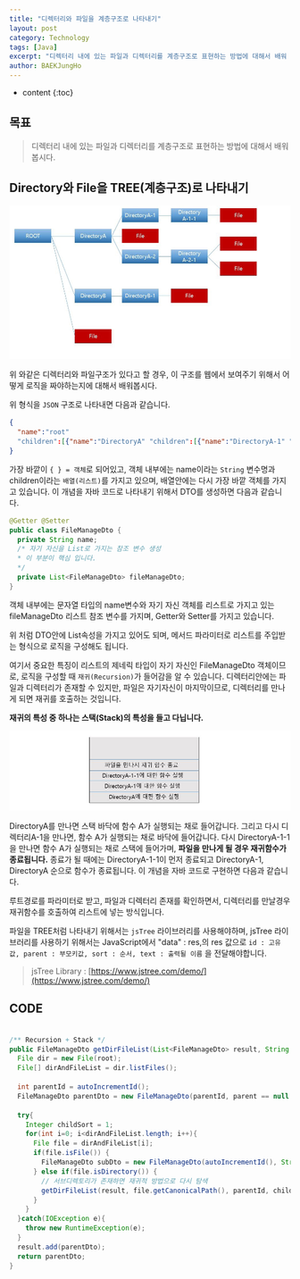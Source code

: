 ```yaml
---
title: "디렉터리와 파일을 계층구조로 나타내기"
layout: post
category: Technology
tags: [Java]
excerpt: "디렉터리 내에 있는 파일과 디렉터리를 계층구조로 표현하는 방법에 대해서 배워 봅시다."
author: BAEKJungHo
---
```


* content
{:toc}

## 목표

  > 디렉터리 내에 있는 파일과 디렉터리를 계층구조로 표현하는 방법에 대해서 배워 봅시다.

## Directory와 File을 TREE(계층구조)로 나타내기

  ![rs2](/images/posts/201907/rs2.jpg)

  위 와같은 디렉터리와 파일구조가 있다고 할 경우, 이 구조를 웹에서 보여주기 위해서 어떻게 로직을 짜야하는지에
  대해서 배워봅시다.

  위 형식을 `JSON` 구조로 나타내면 다음과 같습니다.

  ```json
  {
    "name":"root"
    "children":[{"name":"DirectoryA" "children":[{"name":"DirectoryA-1" "children":...}]}]
  }
  ```

  가장 바깥이 `{ } = 객체`로 되어있고, 객체 내부에는 name이라는 `String` 변수명과 children이라는
  `배열(리스트)`를 가지고 있으며, 배열안에는 다시 가장 바깥 객체를 가지고 있습니다. 이 개념을 자바 코드로 나타내기 위해서
  DTO를 생성하면 다음과 같습니다.

  ```java
  @Getter @Setter
  public class FileManageDto {
    private String name;
    /* 자기 자신을 List로 가지는 참조 변수 생성
    * 이 부분이 핵심 입니다.
    */
    private List<FileManageDto> fileManageDto;
  }
  ```

  객체 내부에는 문자열 타입의 name변수와 자기 자신 객체를 리스트로 가지고 있는 fileManageDto 리스트 참조 변수를 가지며,
  Getter와 Setter를 가지고 있습니다.

  위 처럼 DTO안에 List속성을 가지고 있어도 되며, 메서드 파라미터로 리스트를 주입받는 형식으로 로직을 구성해도 됩니다.

  여기서 중요한 특징이 리스트의 제네릭 타입이 자기 자신인 FileManageDto 객체이므로, 로직을 구성할 때 `재귀(Recursion)`가 들어감을 알 수 있습니다.
  디렉터리안에는 파일과 디렉터리가 존재할 수 있지만, 파일은 자기자신이 마지막이므로, 디렉터리를 만나게 되면 재귀를 호출하는 것입니다.

  __재귀의 특성 중 하나는 스택(Stack)의 특성을 들고 다닙니다.__

  ![rs3](/images/posts/201907/rs3.jpg)

  DirectoryA를 만나면 스택 바닥에 함수 A가 실행되는 채로 들어갑니다. 그리고 다시 디렉터리A-1을 만나면, 함수 A가 실행되는 채로 바닥에 들어갑니다.
  다시 DirectoryA-1-1을 만나면 함수 A가 실행되는 채로 스택에 들어가며, __파일을 만나게 될 경우 재귀함수가 종료됩니다.__ 종료가 될 때에는 DirectoryA-1-1이 먼저 종료되고 DirectoryA-1, DirectoryA 순으로 함수가 종료됩니다. 이 개념을 자바 코드로 구현하면 다음과 같습니다.

  루트경로를 파라미터로 받고, 파일과 디렉터리 존재를 확인하면서, 디렉터리를 만날경우 재귀함수를 호출하여 리스트에 넣는 방식입니다.

  파일을 TREE처럼 나타내기 위해서는 `jsTree` 라이브러리를 사용해야하며, jsTree 라이브러리를 사용하기 위해서는 JavaScript에서 "data" : res,의 res 값으로 `id : 고유값, parent : 부모키값, sort : 순서, text : 출력될 이름` 을 전달해야합니다.

  > jsTree Library : [https://www.jstree.com/demo/](https://www.jstree.com/demo/)

## CODE

```java

/** Recursion + Stack */
public FileManageDto getDirFileList(List<FileManageDto> result, String root, Integer parent, Integer sort) {
  File dir = new File(root);
  File[] dirAndFileList = dir.listFiles();

  int parentId = autoIncrementId();
  FileManageDto parentDto = new FileManageDto(parentId, parent == null ? "#" : String.valueOf(parent), sort++, dir.getName(), null);

  try{
    Integer childSort = 1;
    for(int i=0; i<dirAndFileList.length; i++){
      File file = dirAndFileList[i];
      if(file.isFile()) {
        FileManageDto subDto = new FileManageDto(autoIncrementId(), String.valueOf(parentId), childSort++, file.getName(), "jstree-file");           result.add(subDto);
      } else if(file.isDirectory()) {
        // 서브디렉토리가 존재하면 재귀적 방법으로 다시 탐색
        getDirFileList(result, file.getCanonicalPath(), parentId, childSort++);
      }
    }
  }catch(IOException e){
    throw new RuntimeException(e);
  }
  result.add(parentDto);
  return parentDto;
}
```

